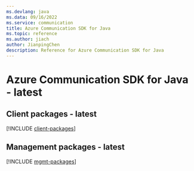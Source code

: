 ```yaml
---
ms.devlang: java
ms.data: 09/16/2022
ms.service: communication
title: Azure Communication SDK for Java
ms.topic: reference
ms.author: jiach
author: JianpingChen
description: Reference for Azure Communication SDK for Java
---
```

# Azure Communication SDK for Java - latest

## Client packages - latest
[!INCLUDE [client-packages](communication-client-index.md)]
## Management packages - latest
[!INCLUDE [mgmt-packages](communication-mgmt-index.md)]